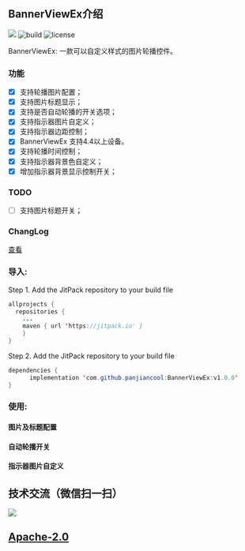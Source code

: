 ## BannerViewEx介绍

[![](https://jitpack.io/v/panjiancool/BannerViewEx.svg)](https://jitpack.io/#panjiancool/BannerViewEx)
![build](https://img.shields.io/badge/build-passing-green.svg)
![license](https://img.shields.io/badge/license-Apache%202-blue.svg)

BannerViewEx: 一款可以自定义样式的图片轮播控件。

### 功能
* [x] 支持轮播图片配置；
* [x] 支持图片标题显示；
* [x] 支持是否自动轮播的开关选项；
* [x] 支持指示器图片自定义；
* [x] 支持指示器边距控制；
* [x] BannerViewEx 支持4.4以上设备。
* [x] 支持轮播时间控制；
* [x] 支持指示器背景色自定义；
* [x] 增加指示器背景显示控制开关；

### TODO
* [ ] 支持图片标题开关；

### ChangLog
 [查看](ChangeLog) 

### 导入:
Step 1. Add the JitPack repository to your build file
```java
allprojects {
  repositories {
	...
	maven { url 'https://jitpack.io' }
	}
}
```

Step 2. Add the JitPack repository to your build file
```java
dependencies {
	  implementation 'com.github.panjiancool:BannerViewEx:v1.0.0'
}
```

### 使用:

#### 图片及标题配置

#### 自动轮播开关

#### 指示器图片自定义


## 技术交流（微信扫一扫）

![](https://github.com/panjiancool/GitRes/blob/master/qrcode_public_account.jpg)

## [Apache-2.0](LICENSE)
